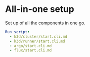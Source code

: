# All-in-one setup

Set up of all the components in one go.

```yaml instacli
Run script:
  - k3d/cluster/start.cli.md
  - k3d/runner/start.cli.md
  - argo/start.cli.md
  - flux/start.cli.md
```

